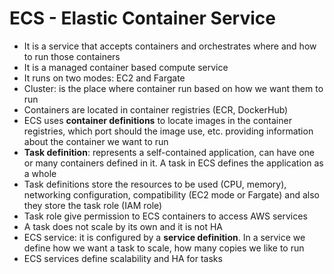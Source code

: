 # ECS - Elastic Container Service

- It is a service that accepts containers and orchestrates where and how to run those containers
- It is a managed container based compute service
- It runs on two modes: EC2 and Fargate
- Cluster: is the place where container run based on how we want them to run
- Containers are located in container registries (ECR, DockerHub)
- ECS uses **container definitions** to locate images in the container registries, which port should the image use, etc. providing information about the container we want to run
- **Task definition**: represents a self-contained application, can have one or many containers defined in it. A task in ECS defines the application as a whole
- Task definitions store the resources to be used (CPU, memory), networking configuration, compatibility (EC2 mode or Fargate) and also they store the task role (IAM role)
- Task role give permission to ECS containers to access AWS services
- A task does not scale by its own and it is not HA
- ECS service: it is configured by a **service definition**. In a service we define how we want a task to scale, how many copies we like to run
- ECS services define scalability and HA for tasks